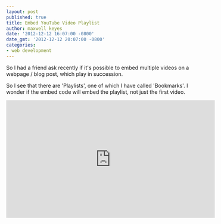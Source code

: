 ```yaml
---
layout: post
published: true
title: Embed YouTube Video Playlist
author: maxwell keyes
date: '2012-12-12 16:07:00 -0800'
date_gmt: '2012-12-12 20:07:00 -0800'
categories:
- web development
---
```


So I had a friend ask recently if it's possible to embed multiple videos on a
webpage / blog post, which play in succession.

So I see that there are 'Playlists', one of which I have called 'Bookmarks'. I
wonder if the embed code will embed the playlist, not just the first video.

<iframe width="560" height="315"
  src="http://www.youtube.com/embed/mPahc3_ZmkQ?list=PL25C5E96DB979CBE9&amp;hl=en_US"
  frameborder="0" allowfullscreen></iframe>
